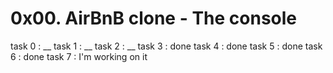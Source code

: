 # 0x00. AirBnB clone - The console

task 0 : __
task 1 : __
task 2 : __
task 3 : done
task 4 : done
task 5 : done
task 6 : done
task 7 : I'm working on it
